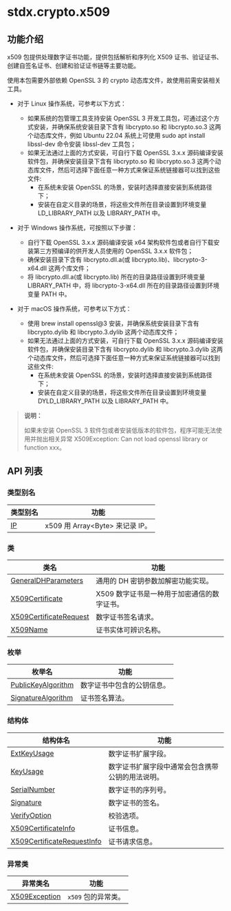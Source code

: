 # stdx.crypto.x509

## 功能介绍

x509 包提供处理数字证书功能，提供包括解析和序列化 X509 证书、验证证书、创建自签名证书、创建和验证证书链等主要功能。

使用本包需要外部依赖 OpenSSL 3 的 crypto 动态库文件，故使用前需安装相关工具。

- 对于 Linux 操作系统，可参考以下方式：
    - 如果系统的包管理工具支持安装 OpenSSL 3 开发工具包，可通过这个方式安装，并确保系统安装目录下含有 libcrypto.so 和 libcrypto.so.3 这两个动态库文件，例如 Ubuntu 22.04 系统上可使用 sudo apt install libssl-dev 命令安装 libssl-dev 工具包；
    - 如果无法通过上面的方式安装，可自行下载 OpenSSL 3.x.x 源码编译安装软件包，并确保安装目录下含有 libcrypto.so 和 libcrypto.so.3 这两个动态库文件，然后可选择下面任意一种方式来保证系统链接器可以找到这些文件:
        - 在系统未安装 OpenSSL 的场景，安装时选择直接安装到系统路径下；
        - 安装在自定义目录的场景，将这些文件所在目录设置到环境变量 LD_LIBRARY_PATH 以及 LIBRARY_PATH 中。

- 对于 Windows 操作系统，可按照以下步骤：
    - 自行下载 OpenSSL 3.x.x 源码编译安装 x64 架构软件包或者自行下载安装第三方预编译的供开发人员使用的 OpenSSL 3.x.x 软件包；
    - 确保安装目录下含有 libcrypto.dll.a(或 libcrypto.lib)、libcrypto-3-x64.dll 这两个库文件；
    - 将 libcrypto.dll.a(或 libcrypto.lib) 所在的目录路径设置到环境变量 LIBRARY_PATH 中，将 libcrypto-3-x64.dll 所在的目录路径设置到环境变量 PATH 中。

- 对于 macOS 操作系统，可参考以下方式：
    - 使用 brew install openssl@3 安装，并确保系统安装目录下含有 libcrypto.dylib 和 libcrypto.3.dylib 这两个动态库文件；
    - 如果无法通过上面的方式安装，可自行下载 OpenSSL 3.x.x 源码编译安装软件包，并确保安装目录下含有 libcrypto.dylib 和 libcrypto.3.dylib 这两个动态库文件，然后可选择下面任意一种方式来保证系统链接器可以找到这些文件:
        - 在系统未安装 OpenSSL 的场景，安装时选择直接安装到系统路径下；
        - 安装在自定义目录的场景，将这些文件所在目录设置到环境变量 DYLD_LIBRARY_PATH 以及 LIBRARY_PATH 中。

> **说明：**
>
> 如果未安装 OpenSSL 3 软件包或者安装低版本的软件包，程序可能无法使用并抛出相关异常 X509Exception: Can not load openssl library or function xxx。

## API 列表

### 类型别名

| 类型别名                                              | 功能                             |
| ----------------------------------------------------- | -------------------------------- |
| [IP](./x509_package_api/x509_package_type.md#type-ip) | x509 用 Array\<Byte> 来记录 IP。 |

### 类

| 类名                                                                                              | 功能                                        |
| ------------------------------------------------------------------------------------------------- | ------------------------------------------- |
| [GeneralDHParameters](./x509_package_api/x509_package_classes.md#class-generaldhparameters)       | 通用的 DH 密钥参数加解密功能实现。          |
| [X509Certificate](./x509_package_api/x509_package_classes.md#class-x509certificate)               | X509 数字证书是一种用于加密通信的数字证书。 |
| [X509CertificateRequest](./x509_package_api/x509_package_classes.md#class-x509certificaterequest) | 数字证书签名请求。                          |
| [X509Name](./x509_package_api/x509_package_classes.md#class-x509name)                             | 证书实体可辨识名称。                        |

### 枚举

| 枚举名                                                                                 | 功能                       |
| -------------------------------------------------------------------------------------- | -------------------------- |
| [PublicKeyAlgorithm](./x509_package_api/x509_package_enums.md#enum-publickeyalgorithm) | 数字证书中包含的公钥信息。 |
| [SignatureAlgorithm](./x509_package_api/x509_package_enums.md#enum-signaturealgorithm) | 证书签名算法。             |

### 结构体

| 结构体名                                                                                                   | 功能                                             |
| ---------------------------------------------------------------------------------------------------------- | ------------------------------------------------ |
| [ExtKeyUsage](./x509_package_api/x509_package_structs.md#struct-extkeyusage)                               | 数字证书扩展字段。                               |
| [KeyUsage](./x509_package_api/x509_package_structs.md#struct-keyusage)                                     | 数字证书扩展字段中通常会包含携带公钥的用法说明。 |
| [SerialNumber](./x509_package_api/x509_package_structs.md#struct-serialnumber)                             | 数字证书的序列号。                               |
| [Signature](./x509_package_api/x509_package_structs.md#struct-signature)                                   | 数字证书的签名。                                 |
| [VerifyOption](./x509_package_api/x509_package_structs.md#struct-verifyoption)                             | 校验选项。                                       |
| [X509CertificateInfo](./x509_package_api/x509_package_structs.md#struct-x509certificateinfo)               | 证书信息。                                       |
| [X509CertificateRequestInfo](./x509_package_api/x509_package_structs.md#struct-x509certificaterequestinfo) | 证书请求信息。                                   |

### 异常类

| 异常类名                                                                           | 功能                |
| ---------------------------------------------------------------------------------- | ------------------- |
| [X509Exception](./x509_package_api/x509_package_exceptions.md#class-x509exception) | `x509` 包的异常类。 |
